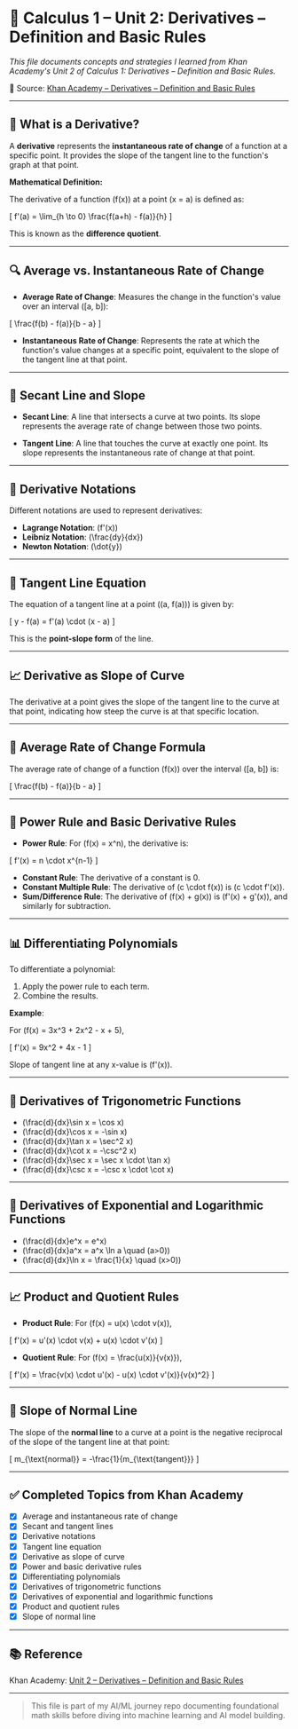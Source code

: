 # 📘 Calculus 1 – Unit 2: Derivatives – Definition and Basic Rules  

*This file documents concepts and strategies I learned from Khan Academy's Unit 2 of Calculus 1: Derivatives – Definition and Basic Rules.*  

🔗 Source: [Khan Academy – Derivatives – Definition and Basic Rules](https://www.khanacademy.org/math/calculus-1/cs1-derivatives-definition-and-basic-rules)  

---

## 📌 What is a Derivative?  

A **derivative** represents the **instantaneous rate of change** of a function at a specific point. It provides the slope of the tangent line to the function's graph at that point.  

**Mathematical Definition:**  

The derivative of a function \(f(x)\) at a point \(x = a\) is defined as:  

\[
f'(a) = \lim_{h \to 0} \frac{f(a+h) - f(a)}{h}
\]

This is known as the **difference quotient**.  

---

## 🔍 Average vs. Instantaneous Rate of Change  

* **Average Rate of Change**: Measures the change in the function's value over an interval \([a, b]\):  

\[
\frac{f(b) - f(a)}{b - a}
\]

* **Instantaneous Rate of Change**: Represents the rate at which the function's value changes at a specific point, equivalent to the slope of the tangent line at that point.  

---

## 📏 Secant Line and Slope  

* **Secant Line**: A line that intersects a curve at two points. Its slope represents the average rate of change between those two points.  

* **Tangent Line**: A line that touches the curve at exactly one point. Its slope represents the instantaneous rate of change at that point.  

---

## 🧮 Derivative Notations  

Different notations are used to represent derivatives:  

* **Lagrange Notation**: \(f'(x)\)  
* **Leibniz Notation**: \(\frac{dy}{dx}\)  
* **Newton Notation**: \(\dot{y}\)  

---

## 📐 Tangent Line Equation  

The equation of a tangent line at a point \((a, f(a))\) is given by:  

\[
y - f(a) = f'(a) \cdot (x - a)
\]

This is the **point-slope form** of the line.  

---

## 📈 Derivative as Slope of Curve  

The derivative at a point gives the slope of the tangent line to the curve at that point, indicating how steep the curve is at that specific location.  

---

## 🔄 Average Rate of Change Formula  

The average rate of change of a function \(f(x)\) over the interval \([a, b]\) is:  

\[
\frac{f(b) - f(a)}{b - a}
\]

---

## 📘 Power Rule and Basic Derivative Rules  

* **Power Rule**: For \(f(x) = x^n\), the derivative is:  

\[
f'(x) = n \cdot x^{n-1}
\]

* **Constant Rule**: The derivative of a constant is 0.  
* **Constant Multiple Rule**: The derivative of \(c \cdot f(x)\) is \(c \cdot f'(x)\).  
* **Sum/Difference Rule**: The derivative of \(f(x) + g(x)\) is \(f'(x) + g'(x)\), and similarly for subtraction.  

---

## 📊 Differentiating Polynomials  

To differentiate a polynomial:  

1. Apply the power rule to each term.  
2. Combine the results.  

**Example**:  

For \(f(x) = 3x^3 + 2x^2 - x + 5\),  

\[
f'(x) = 9x^2 + 4x - 1
\]

Slope of tangent line at any x-value is \(f'(x)\).  

---

## 🔢 Derivatives of Trigonometric Functions  

* \(\frac{d}{dx}\sin x = \cos x\)  
* \(\frac{d}{dx}\cos x = -\sin x\)  
* \(\frac{d}{dx}\tan x = \sec^2 x\)  
* \(\frac{d}{dx}\cot x = -\csc^2 x\)  
* \(\frac{d}{dx}\sec x = \sec x \cdot \tan x\)  
* \(\frac{d}{dx}\csc x = -\csc x \cdot \cot x\)  

---

## 🔢 Derivatives of Exponential and Logarithmic Functions  

* \(\frac{d}{dx}e^x = e^x\)  
* \(\frac{d}{dx}a^x = a^x \ln a \quad (a>0)\)  
* \(\frac{d}{dx}\ln x = \frac{1}{x} \quad (x>0)\)  

---

## 📈 Product and Quotient Rules  

* **Product Rule**: For \(f(x) = u(x) \cdot v(x)\),  

\[
f'(x) = u'(x) \cdot v(x) + u(x) \cdot v'(x)
\]

* **Quotient Rule**: For \(f(x) = \frac{u(x)}{v(x)}\),  

\[
f'(x) = \frac{v(x) \cdot u'(x) - u(x) \cdot v'(x)}{v(x)^2}
\]

---

## 📐 Slope of Normal Line  

The slope of the **normal line** to a curve at a point is the negative reciprocal of the slope of the tangent line at that point:  

\[
m_{\text{normal}} = -\frac{1}{m_{\text{tangent}}}
\]

---

## ✅ Completed Topics from Khan Academy  

* [x] Average and instantaneous rate of change  
* [x] Secant and tangent lines  
* [x] Derivative notations  
* [x] Tangent line equation  
* [x] Derivative as slope of curve  
* [x] Power and basic derivative rules  
* [x] Differentiating polynomials  
* [x] Derivatives of trigonometric functions  
* [x] Derivatives of exponential and logarithmic functions  
* [x] Product and quotient rules  
* [x] Slope of normal line  

---

## 📚 Reference  

Khan Academy: [Unit 2 – Derivatives – Definition and Basic Rules](https://www.khanacademy.org/math/calculus-1/cs1-derivatives-definition-and-basic-rules)  

---

> This file is part of my AI/ML journey repo documenting foundational math skills before diving into machine learning and AI model building.
